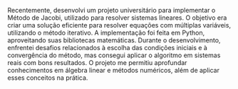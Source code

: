 Recentemente, desenvolvi um projeto universitário para implementar o Método de Jacobi, utilizado para resolver sistemas lineares. O objetivo era criar uma solução eficiente para resolver equações com múltiplas variáveis, utilizando o método iterativo. A implementação foi feita em Python, aproveitando suas bibliotecas matemáticas. Durante o desenvolvimento, enfrentei desafios relacionados à escolha das condições iniciais e à convergência do método, mas consegui aplicar o algoritmo em sistemas reais com bons resultados. O projeto me permitiu aprofundar conhecimentos em álgebra linear e métodos numéricos, além de aplicar esses conceitos na prática.
